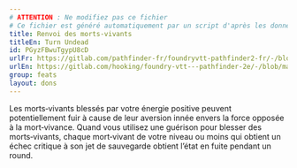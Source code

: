 ```yaml
---
# ATTENTION : Ne modifiez pas ce fichier
# Ce fichier est généré automatiquement par un script d'après les données du module Foundry VTT officiel et de sa traduction
title: Renvoi des morts-vivants
titleEn: Turn Undead
id: PGyzFBwuTgypU8cD
urlFr: https://gitlab.com/pathfinder-fr/foundryvtt-pathfinder2-fr/-/blob/master/data/feats/PGyzFBwuTgypU8cD.htm
urlEn: https://gitlab.com/hooking/foundry-vtt---pathfinder-2e/-/blob/master/packs/data/feats.db/turn-undead.json
group: feats
layout: dons
---
```

Les morts‑vivants blessés par votre énergie positive peuvent potentiellement fuir à cause de leur aversion innée envers la force opposée à la mort‑vivance. Quand vous utilisez une guérison pour blesser des morts‑vivants, chaque mort‑vivant de votre niveau ou moins qui obtient un échec critique à son jet de sauvegarde obtient l’état en fuite pendant un round.


